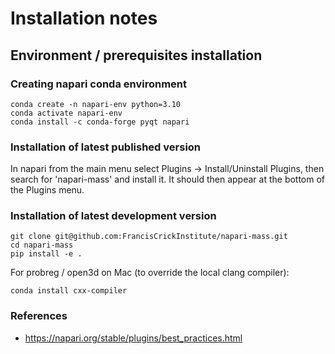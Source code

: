 # Installation notes

## Environment / prerequisites installation

### Creating napari conda environment
    conda create -n napari-env python=3.10
    conda activate napari-env
    conda install -c conda-forge pyqt napari

### Installation of latest published version
In napari from the main menu select Plugins -> Install/Uninstall Plugins, then search for 'napari-mass' and install it.
It should then appear at the bottom of the Plugins menu.

### Installation of latest development version
    git clone git@github.com:FrancisCrickInstitute/napari-mass.git
    cd napari-mass
    pip install -e .

For probreg / open3d on Mac (to override the local clang compiler):

    conda install cxx-compiler

### References
* https://napari.org/stable/plugins/best_practices.html

